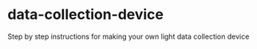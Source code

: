 data-collection-device
======================

Step by step instructions for making your own light data collection device
